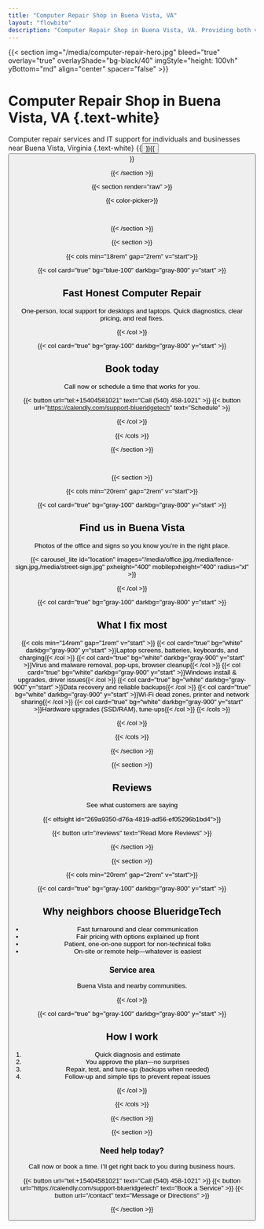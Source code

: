 ```yaml
---
title: "Computer Repair Shop in Buena Vista, VA"
layout: "flowbite"
description: "Computer Repair Shop in Buena Vista, VA. Providing both virtual and onsite computer repair services for businesses and individuals. BlueridgeTech offers expert IT repair and support services."
---
```


{{< section img="/media/computer-repair-hero.jpg" bleed="true" overlay="true" overlayShade="bg-black/40" imgStyle="height: 100vh" yBottom="md" align="center" spacer="false" >}}
# Computer Repair Shop in Buena Vista, VA {.text-white}
Computer repair services and IT support for individuals and businesses near Buena Vista, Virginia
{.text-white}
{{<button url="https://calendly.com/support-blueridgetech" text="Schedule">}}{{<button url="/contact" text="Contact">}}

{{< /section >}}

{{< section render="raw" >}}

{{< color-picker>}}

<br>

{{< /section >}}

{{< section >}}

{{< cols min="18rem" gap="2rem" v="start">}}

{{< col card="true" bg="blue-100" darkbg="gray-800" y="start" >}}

## Fast Honest Computer Repair

One‑person, local support for desktops and laptops. Quick diagnostics, clear pricing, and real fixes.

{{< /col >}}

{{< col card="true" bg="gray-100" darkbg="gray-800" y="start" >}}

## Book today

Call now or schedule a time that works for you.

{{< button url="tel:+15404581021" text="Call (540) 458-1021" >}} {{< button url="https://calendly.com/support-blueridgetech" text="Schedule" >}}

{{< /col >}}

{{< /cols >}}

{{< /section >}}

<br>

{{< section >}}

{{< cols min="20rem" gap="2rem" v="start">}}

{{< col card="true" bg="gray-100" darkbg="gray-800" y="start" >}}

## Find us in Buena Vista
Photos of the office and signs so you know you’re in the right place.

{{< carousel_lite id="location" images="/media/office.jpg,/media/fence-sign.jpg,/media/street-sign.jpg" pxheight="400" mobilepxheight="400" radius="xl" >}}

{{< /col >}}

{{< col card="true" bg="gray-100" darkbg="gray-800" y="start" >}}

## What I fix most

{{< cols min="14rem" gap="1rem" v="start" >}}
{{< col card="true" bg="white" darkbg="gray-900" y="start" >}}Laptop screens, batteries, keyboards, and charging{{< /col >}}
{{< col card="true" bg="white" darkbg="gray-900" y="start" >}}Virus and malware removal, pop‑ups, browser cleanup{{< /col >}}
{{< col card="true" bg="white" darkbg="gray-900" y="start" >}}Windows install & upgrades, driver issues{{< /col >}}
{{< col card="true" bg="white" darkbg="gray-900" y="start" >}}Data recovery and reliable backups{{< /col >}}
{{< col card="true" bg="white" darkbg="gray-900" y="start" >}}Wi‑Fi dead zones, printer and network sharing{{< /col >}}
{{< col card="true" bg="white" darkbg="gray-900" y="start" >}}Hardware upgrades (SSD/RAM), tune‑ups{{< /col >}}
{{< /cols >}}

{{< /col >}}

{{< /cols >}}

{{< /section >}}

{{< section >}}

## Reviews
See what customers are saying

{{< elfsight id="269a9350-d76a-4819-ad56-ef05296b1bd4">}}

{{< button url="/reviews" text="Read More Reviews" >}}

{{< /section >}}

{{< section >}}

{{< cols min="20rem" gap="2rem" v="start">}}

{{< col card="true" bg="gray-100" darkbg="gray-800" y="start" >}}

## Why neighbors choose BlueridgeTech

- Fast turnaround and clear communication
- Fair pricing with options explained up front
- Patient, one‑on‑one support for non‑technical folks
- On‑site or remote help—whatever is easiest

### Service area

Buena Vista and nearby communities.

{{< /col >}}

{{< col card="true" bg="gray-100" darkbg="gray-800" y="start" >}}

## How I work

1. Quick diagnosis and estimate
2. You approve the plan—no surprises
3. Repair, test, and tune‑up (backups when needed)
4. Follow‑up and simple tips to prevent repeat issues

{{< /col >}}

{{< /cols >}}

{{< /section >}}

{{< section >}}

<div class="text-center max-w-3xl mx-auto">
	<h3 class="text-2xl font-semibold mb-2">Need help today?</h3>
	<p class="mb-4">Call now or book a time. I’ll get right back to you during business hours.</p>
	<div class="flex flex-wrap items-center justify-center gap-3">
		{{< button url="tel:+15404581021" text="Call (540) 458-1021" >}}
		{{< button url="https://calendly.com/support-blueridgetech" text="Book a Service" >}}
		{{< button url="/contact" text="Message or Directions" >}}
	</div>
</div>

{{< /section >}}

